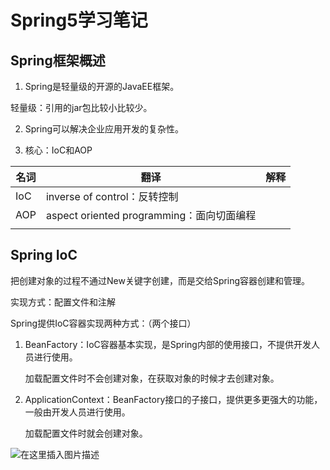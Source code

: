 # Spring5学习笔记

## Spring框架概述

1. Spring是轻量级的开源的JavaEE框架。

轻量级：引用的jar包比较小比较少。

2. Spring可以解决企业应用开发的复杂性。

3. 核心：IoC和AOP

| 名词 | 翻译                                      | 解释 |
| ---- | ----------------------------------------- | ---- |
| IoC  | inverse of control：反转控制              |      |
| AOP  | aspect oriented programming：面向切面编程 |      |
|      |                                           |      |

## Spring IoC

把创建对象的过程不通过New关键字创建，而是交给Spring容器创建和管理。

实现方式：配置文件和注解

Spring提供IoC容器实现两种方式：（两个接口）

1. BeanFactory：IoC容器基本实现，是Spring内部的使用接口，不提供开发人员进行使用。

   加载配置文件时不会创建对象，在获取对象的时候才去创建对象。

2. ApplicationContext：BeanFactory接口的子接口，提供更多更强大的功能，一般由开发人员进行使用。

   加载配置文件时就会创建对象。

![在这里插入图片描述](https://holon-image.oss-cn-beijing.aliyuncs.com/img/202204121750303.png)